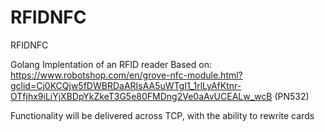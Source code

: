 # RFIDNFC
RFIDNFC

Golang Implentation of an RFID reader 
Based on:
https://www.robotshop.com/en/grove-nfc-module.html?gclid=Cj0KCQjw5fDWBRDaARIsAA5uWTgI1_1rlLyAfKtnr-OTfjhx9iLiYjXBDpYkZkeT3G5e80FMDng2Ve0aAvUCEALw_wcB
(PN532)

Functionality will be delivered across TCP, with the ability to rewrite cards

